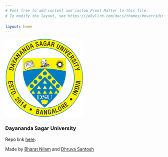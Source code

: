 ```yaml
---
# Feel free to add content and custom Front Matter to this file.
# To modify the layout, see https://jekyllrb.com/docs/themes/#overriding-theme-defaults

layout: home
---
```

<img src="images/logo.jpg" width="250" height="250">

### Dayananda Sagar University

Repo link [here](https://github.com/bharatnilam/dsu-blog).

Made by [Bharat Nilam](https://github.com/bharatnilam) and [Dhruva Santosh](https://github.com/dhruvasantosh16)
